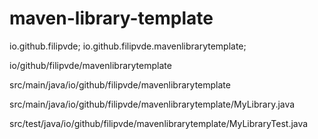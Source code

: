 # maven-library-template

io.github.filipvde;
io.github.filipvde.mavenlibrarytemplate;

io/github/filipvde/mavenlibrarytemplate

src/main/java/io/github/filipvde/mavenlibrarytemplate

src/main/java/io/github/filipvde/mavenlibrarytemplate/MyLibrary.java

src/test/java/io/github/filipvde/mavenlibrarytemplate/MyLibraryTest.java